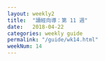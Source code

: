 ```yaml
---
layout: weekly2
title:  "讀經向導：第 11 週"
date:   2018-04-22
categories: weekly guide
permalink: "/guide/wk14.html"
weekNum: 14
---
```

